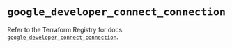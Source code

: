 # `google_developer_connect_connection`

Refer to the Terraform Registry for docs: [`google_developer_connect_connection`](https://registry.terraform.io/providers/hashicorp/google/6.34.1/docs/resources/developer_connect_connection).
